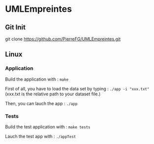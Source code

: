 # UMLEmpreintes

## Git Init

git clone <https://github.com/PierreFG/UMLEmpreintes.git>

## Linux

### Application

Build the application with :
`make`

First of all, you have to load the data set by typing :
`./app -i "xxx.txt"`
(xxx.txt is the relative path to your dataset file.)

Then, you can lauch the app :
`./app`

### Tests

Build the test application with :
`make tests`

Lauch the test app with :
`./appTest`
